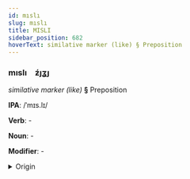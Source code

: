```yaml
---
id: mıslı
slug: mıslı
title: MISLI
sidebar_position: 682
hoverText: similative marker (like) § Preposition
---
```


### mıslı&emsp;<span kind="abugida">ƶ́ȷʓȷ</span>

*similative marker (like)* **§** Preposition

**IPA**: /ˈmɪs.lɪ/

**Verb**: -

**Noun**: -

**Modifier**: -

<details>
    <summary>Origin</summary>
    Persian, Dari مثل mesl-e [mɪs.lɪ]<br/>
    <em>Indo-Iranian Language Family</em>
</details>